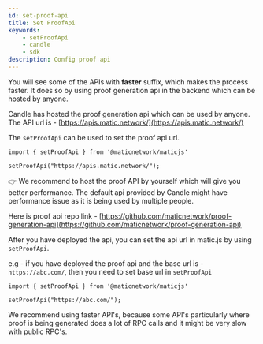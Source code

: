 ```yaml
---
id: set-proof-api
title: Set ProofApi
keywords: 
    - setProofApi
    - candle
    - sdk
description: Config proof api
---
```


You will see some of the APIs with **faster** suffix, which makes the process faster. It does so by using proof generation api in the backend which can be hosted by anyone.

Candle has hosted the proof generation api which can be used by anyone. The API url is - [https://apis.matic.network/](https://apis.matic.network/)

The `setProofApi` can be used to set the proof api url.

```
import { setProofApi } from '@maticnetwork/maticjs'

setProofApi("https://apis.matic.network/");
```

👉 We recommend to host the proof API by yourself which will give you better performance. The default api provided by Candle might have performance issue as it is being used by multiple people. 

Here is proof api repo link - [https://github.com/maticnetwork/proof-generation-api](https://github.com/maticnetwork/proof-generation-api)

After you have deployed the api, you can set the api url in matic.js by using `setProofApi`.

e.g - if you have deployed the proof api and the base url is - `https://abc.com/`, then you need to set base url in `setProofApi`

```
import { setProofApi } from '@maticnetwork/maticjs'

setProofApi("https://abc.com/");
```


We recommend using faster API's, because some API's particularly where proof is being generated does a lot of RPC calls and it might be very slow with public RPC's.
>

